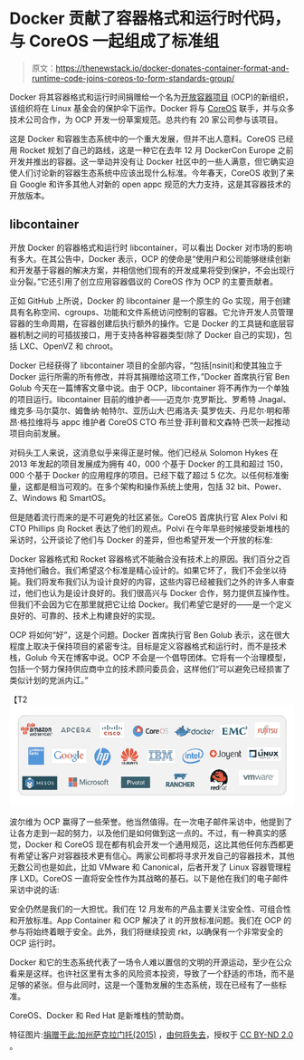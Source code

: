 # Docker 贡献了容器格式和运行时代码，与 CoreOS 一起组成了标准组

> 原文：<https://thenewstack.io/docker-donates-container-format-and-runtime-code-joins-coreos-to-form-standards-group/>

Docker 将其容器格式和运行时间捐赠给一个名为[开放容器项目](http://www.opencontainers.org) (OCP)的新组织，该组织将在 Linux 基金会的保护伞下运作。Docker 将与 [CoreOS](http://coreos.com) 联手，并与众多技术公司合作，为 OCP 开发一份草案规范。总共约有 20 家公司参与该项目。

这是 Docker 和容器生态系统中的一个重大发展，但并不出人意料。CoreOS 已经用 Rocket 规划了自己的路线，这是一种它在去年 12 月 DockerCon Europe 之前开发并推出的容器。这一举动并没有让 Docker 社区中的一些人满意，但它确实迫使人们讨论新的容器生态系统中应该出现什么标准。今年春天，CoreOS 收到了来自 Google 和许多其他人对新的 open appc 规范的大力支持，这是其容器技术的开放版本。

## libcontainer

开放 Docker 的容器格式和运行时 libcontainer，可以看出 Docker 对市场的影响有多大。在其公告中，Docker 表示，OCP 的使命是“使用户和公司能够继续创新和开发基于容器的解决方案，并相信他们现有的开发成果将受到保护，不会出现行业分裂。”它还引用了创立应用容器倡议的 CoreOS 作为 OCP 的主要贡献者。

正如 GitHub 上所说，Docker 的 libcontainer 是一个原生的 Go 实现，用于创建具有名称空间、cgroups、功能和文件系统访问控制的容器。它允许开发人员管理容器的生命周期，在容器创建后执行额外的操作。它是 Docker 的工具链和底层容器机制之间的可插拔接口，用于支持各种容器类型(除了 Docker 自己的实现)，包括 LXC、OpenVZ 和 chroot。

Docker 已经获得了 libcontainer 项目的全部内容，“包括[nsinit]和使其独立于 Docker 运行所需的所有修改，并将其捐赠给这项工作，”Docker 首席执行官 Ben Golub 今天在一篇博客文章中说。由于 OCP，libcontainer 将不再作为一个单独的项目运行。libcontainer 目前的维护者——迈克尔·克罗斯比、罗希特 Jnagal、维克多·马尔莫尔、姆鲁纳·帕特尔、亚历山大·巴甫洛夫·莫罗佐夫、丹尼尔·明和蒂昂·格拉维将与 appc 维护者 CoreOS CTO 布兰登·菲利普和文森特·巴茨一起推动项目向前发展。

对码头工人来说，这消息似乎来得正是时候。他们已经从 Solomon Hykes 在 2013 年发起的项目发展成为拥有 40，000 个基于 Docker 的工具和超过 150，000 个基于 Docker 的应用程序的项目。已经下载了超过 5 亿次。以任何标准衡量，这都是相当可观的。在多个架构和操作系统上使用，包括 32 bit、Power、Z、Windows 和 SmartOS。

但是随着流行而来的是不可避免的社区紧张。CoreOS 首席执行官 Alex Polvi 和 CTO Phillips 向 Rocket 表达了他们的观点。Polvi 在今年早些时候接受新堆栈的采访时，公开谈论了他们与 Docker 的差异，但也希望开发一个开放的标准:

Docker 容器格式和 Rocket 容器格式不能融合没有技术上的原因。我们百分之百支持他们融合。我们希望这个标准是精心设计的。如果它坏了，我们不会坐以待毙。我们将发布我们认为设计良好的内容，这些内容已经被我们之外的许多人审查过，他们也认为是设计良好的。我们很高兴与 Docker 合作，努力提供互操作性。但我们不会因为它在那里就把它让给 Docker。我们希望它是好的——是一个定义良好的、可靠的、技术上构建良好的实现。

OCP 将如何“好”，这是个问题。Docker 首席执行官 Ben Golub 表示，这在很大程度上取决于保持项目的紧密专注。目标是定义容器格式和运行时，而不是技术栈，Golub 今天在博客中说。OCP 不会是一个倡导团体。它将有一个治理模型，包括一个努力保持供应商中立的技术顾问委员会，这样他们“可以避免已经损害了类似计划的党派内讧。”

【T2![companiesopc](img/d79511bb7e4b1a42efcdbb68373f3a1a.png)

波尔维为 OCP 赢得了一些荣誉。他当然值得。在一次电子邮件采访中，他提到了让各方走到一起的努力，以及他们是如何做到这一点的。不过，有一种真实的感觉，Docker 和 CoreOS 现在都有机会开发一个通用规范，这比其他任何东西都更有希望让客户对容器技术更有信心。两家公司都将寻求开发自己的容器技术，其他无数公司也是如此，比如 VMware 和 Canonical，后者开发了 Linux 容器管理程序 LXD。CoreOS 一直将安全性作为其战略的基石。以下是他在我们的电子邮件采访中说的话:

安全仍然是我们的一大担忧。我们在 12 月发布的产品主要关注安全性、可组合性和开放标准。App Container 和 OCP 解决了 it 的开放标准问题。我们在 OCP 的参与将始终着眼于安全。此外，我们将继续投资 rkt，以确保有一个非常安全的 OCP 运行时。

Docker 和它的生态系统代表了一场令人难以置信的文明的开源运动，至少在公众看来是这样。也许社区里有太多的风险资本投资，导致了一个舒适的市场，而不是足够的紧张。但与此同时，这是一个蓬勃发展的生态系统，现在已经有了一些标准。

CoreOS、Docker 和 Red Hat 是新堆栈的赞助商。

特征图片:[捐赠于此:加州萨克拉门托(2015)](https://www.flickr.com/photos/saintdesespoir/17124060292/in/photolist-s6chwQ-6DArsC-5RUBNw-ox7yhW-784DeB-9rdkib-6DArgJ-6Dwd8T-65hhH4-7wvm3Z-7wz97W-A7ndz-4f9d72-rcKHkA-gzvUxd-gzwwUa-gzvJco-uL1m6u-CwVW8-2dFM87-9sk6t4-5rNC5N-N67c4-6Z7ptS-67aNkf-4my7fZ-9YrTXM-8jhHnc-gzwvtY-gzvXC1-gBeycz-gBf31D-gBe7J9-oDJemL-8NmjK7-n8hQRE-4A92qQ-4nYc15-ArpKS-uvK4GU-ayzSh3-aEKaVU-uvJUJA-6bDVRb-5tm2Ci-9raq4g-7wtBoz-4ih9zC-7vMLT1-qZKDcd) ，[由何将失去](https://www.flickr.com/photos/saintdesespoir/)，授权于 [CC BY-ND 2.0](https://creativecommons.org/licenses/by-nd/2.0/) 。

<svg xmlns:xlink="http://www.w3.org/1999/xlink" viewBox="0 0 68 31" version="1.1"><title>Group</title> <desc>Created with Sketch.</desc></svg>